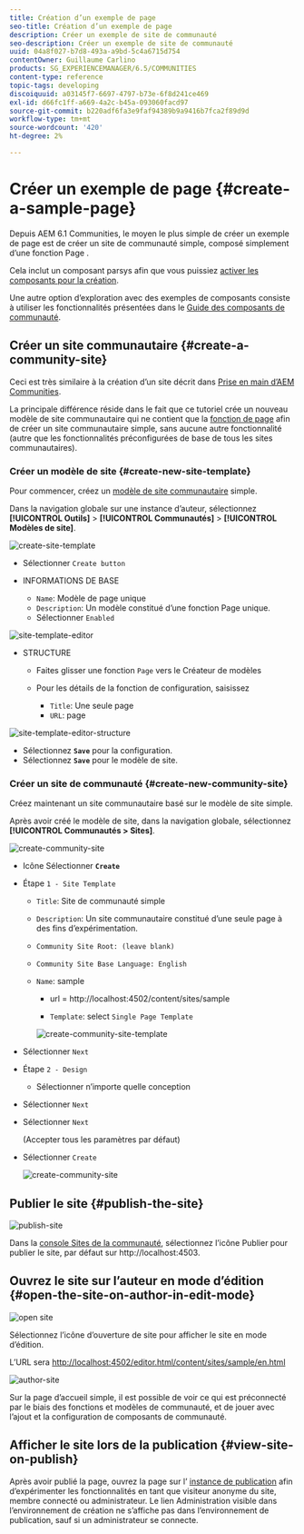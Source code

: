 ```yaml
---
title: Création d’un exemple de page
seo-title: Création d’un exemple de page
description: Créer un exemple de site de communauté
seo-description: Créer un exemple de site de communauté
uuid: 04a8f027-b7d8-493a-a9bd-5c4a6715d754
contentOwner: Guillaume Carlino
products: SG_EXPERIENCEMANAGER/6.5/COMMUNITIES
content-type: reference
topic-tags: developing
discoiquuid: a03145f7-6697-4797-b73e-6f8d241ce469
exl-id: d66fc1ff-a669-4a2c-b45a-093060facd97
source-git-commit: b220adf6fa3e9faf94389b9a9416b7fca2f89d9d
workflow-type: tm+mt
source-wordcount: '420'
ht-degree: 2%

---
```


# Créer un exemple de page {#create-a-sample-page}

Depuis AEM 6.1 Communities, le moyen le plus simple de créer un exemple de page est de créer un site de communauté simple, composé simplement d’une fonction Page .

Cela inclut un composant parsys afin que vous puissiez [activer les composants pour la création](basics.md#accessing-communities-components).

Une autre option d’exploration avec des exemples de composants consiste à utiliser les fonctionnalités présentées dans le [Guide des composants de communauté](components-guide.md).

## Créer un site communautaire {#create-a-community-site}

Ceci est très similaire à la création d’un site décrit dans [Prise en main d’AEM Communities](getting-started.md).

La principale différence réside dans le fait que ce tutoriel crée un nouveau modèle de site communautaire qui ne contient que la [fonction de page](functions.md#page-function) afin de créer un site communautaire simple, sans aucune autre fonctionnalité (autre que les fonctionnalités préconfigurées de base de tous les sites communautaires).

### Créer un modèle de site {#create-new-site-template}

Pour commencer, créez un [modèle de site communautaire](sites.md) simple.

Dans la navigation globale sur une instance d’auteur, sélectionnez **[!UICONTROL Outils]** > **[!UICONTROL Communautés]** > **[!UICONTROL Modèles de site]**.

![create-site-template](assets/create-site-template1.png)

* Sélectionner `Create button`
* INFORMATIONS DE BASE

   * `Name`: Modèle de page unique
   * `Description`: Un modèle constitué d’une fonction Page unique.
   * Sélectionner `Enabled`

![site-template-editor](assets/site-template-editor.png)

* STRUCTURE

   * Faites glisser une fonction `Page` vers le Créateur de modèles
   * Pour les détails de la fonction de configuration, saisissez

      * `Title`: Une seule page
      * `URL`: page

![site-template-editor-structure](assets/site-template-editor1.png)

* Sélectionnez **`Save`** pour la configuration.
* Sélectionnez **`Save`** pour le modèle de site.

### Créer un site de communauté {#create-new-community-site}

Créez maintenant un site communautaire basé sur le modèle de site simple.

Après avoir créé le modèle de site, dans la navigation globale, sélectionnez **[!UICONTROL Communautés > Sites]**.

![create-community-site](assets/create-community-site1.png)

* Icône Sélectionner **`Create`**

* Étape `1 - Site Template`

   * `Title`: Site de communauté simple
   * `Description`: Un site communautaire constitué d’une seule page à des fins d’expérimentation.
   * `Community Site Root: (leave blank)`
   * `Community Site Base Language: English`
   * `Name`: sample

      * url = http://localhost:4502/content/sites/sample

      * `Template`: select  `Single Page Template`

      ![create-community-site-template](assets/create-community-site-template.png)


* Sélectionner `Next`
* Étape `2 - Design`

   * Sélectionner n’importe quelle conception

* Sélectionner `Next`
* Sélectionner `Next`

   (Accepter tous les paramètres par défaut)

* Sélectionner `Create`

   ![create-community-site](assets/create-community-site.png)

## Publier le site {#publish-the-site}

![publish-site](assets/publish-site.png)

Dans la [console Sites de la communauté](sites-console.md), sélectionnez l’icône Publier pour publier le site, par défaut sur http://localhost:4503.

## Ouvrez le site sur l’auteur en mode d’édition {#open-the-site-on-author-in-edit-mode}

![open site](assets/open-site.png)

Sélectionnez l’icône d’ouverture de site pour afficher le site en mode d’édition.

L’URL sera [http://localhost:4502/editor.html/content/sites/sample/en.html](http://localhost:4502/editor.html/content/sites/sample/en.html)

![author-site](assets/author-site.png)

Sur la page d’accueil simple, il est possible de voir ce qui est préconnecté par le biais des fonctions et modèles de communauté, et de jouer avec l’ajout et la configuration de composants de communauté.

## Afficher le site lors de la publication {#view-site-on-publish}

Après avoir publié la page, ouvrez la page sur l’ [instance de publication](http://localhost:4503/content/sites/sample/en.html) afin d’expérimenter les fonctionnalités en tant que visiteur anonyme du site, membre connecté ou administrateur. Le lien Administration visible dans l’environnement de création ne s’affiche pas dans l’environnement de publication, sauf si un administrateur se connecte.
